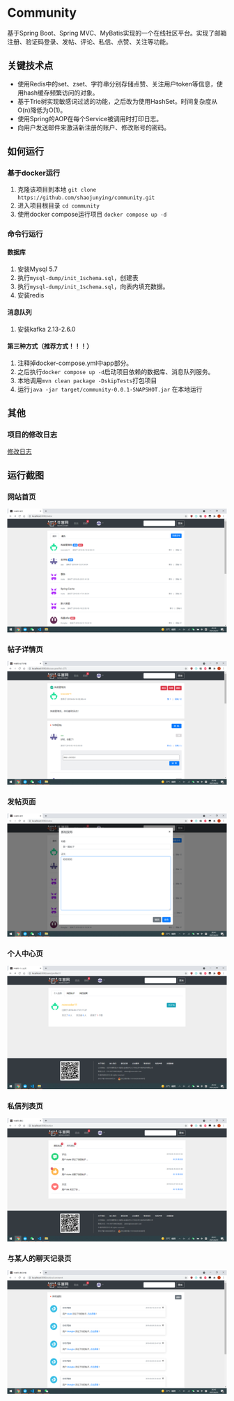 # Community

基于Spring Boot、Spring MVC、MyBatis实现的一个在线社区平台。实现了邮箱注册、验证码登录、发帖、评论、私信、点赞、关注等功能。

## 关键技术点

- 使用Redis中的set、zset、字符串分别存储点赞、关注用户token等信息，使用hash缓存频繁访问的对象。
- 基于Trie树实现敏感词过滤的功能，之后改为使用HashSet。时间复杂度从O(n)降低为O(1)。
- 使用Spring的AOP在每个Service被调用时打印日志。
- 向用户发送邮件来激活新注册的账户、修改账号的密码。

## 如何运行

### 基于docker运行

1. 克隆该项目到本地
`git clone https://github.com/shaojunying/community.git`
2. 进入项目根目录 `cd community`
3. 使用docker compose运行项目 `docker compose up -d`

### 命令行运行

#### 数据库

1. 安装Mysql 5.7
2. 执行`mysql-dump/init_1schema.sql`，创建表
3. 执行`mysql-dump/init_1schema.sql`，向表内填充数据。
4. 安装redis

#### 消息队列

1. 安装kafka 2.13-2.6.0

#### 第三种方式（推荐方式！！！）

1. 注释掉docker-compose.yml中app部分。
2. 之后执行`docker compose up -d`启动项目依赖的数据库、消息队列服务。
3. 本地调用`mvn clean package -DskipTests`打包项目
4. 运行`java -jar target/community-0.0.1-SNAPSHOT.jar` 在本地运行

## 其他

### 项目的修改日志

[修改日志](./CHANGELOG.md)

## 运行截图

### 网站首页

![首页](img/home.png)

### 帖子详情页

![帖子详情页](img/post_detail.png)


### 发帖页面

![发帖页](img/post.png)


### 个人中心页

![个人中心页](img/profile.png)


### 私信列表页

![私信列表页](img/message_and_notice.png)

### 与某人的聊天记录页

![与某人的聊天记录](img/message_list.png)